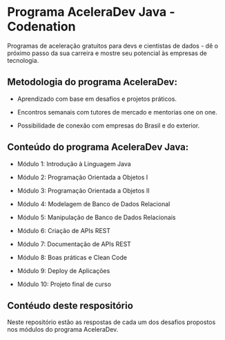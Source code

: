# Programa AceleraDev Java - Codenation

Programas de aceleração gratuitos para devs e cientistas de dados - dê o próximo passo da sua carreira e mostre seu potencial às empresas de tecnologia.

## Metodologia do programa AceleraDev:

+ Aprendizado com base em desafios e projetos práticos.

+ Encontros semanais com tutores de mercado e mentorias one on one. 

+ Possibilidade de conexão com empresas do Brasil e do exterior.

## Conteúdo do programa AceleraDev Java:

+ Módulo 1: Introdução à Linguagem Java

+ Módulo 2: Programação Orientada a Objetos I

+ Módulo 3: Programação Orientada a Objetos II

+ Módulo 4: Modelagem de Banco de Dados Relacional

+ Módulo 5: Manipulação de Banco de Dados Relacionais

+ Módulo 6: Criação de APIs REST

+ Módulo 7: Documentação de APIs REST

+ Módulo 8: Boas práticas e Clean Code

+ Módulo 9: Deploy de Aplicações

+ Módulo 10: Projeto final de curso

## Contéudo deste respositório

Neste repositório estão as respostas de cada um dos desafios propostos nos módulos do programa AceleraDev. 
